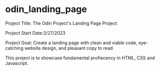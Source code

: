 # odin_landing_page

Project Title: The Odin Project's Landing Page Project

Project Start Date:2/27/2023

Project Goal: Create a landing page with clean and viable code, eye-catching website design, and pleasant copy to read.

This project is to showcase fundamental profiecency in HTML, CSS and Javascript.